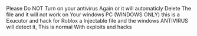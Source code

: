Please Do NOT Turn on your antivirus Again or it will automaticly Delete The file and it will not work on Your windows PC (WINDOWS ONLY) this is a Exucutor and hack for Roblox a Injectable file and the windows ANTIVIRUS will detect it, This is normal With exploits and hacks
